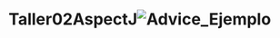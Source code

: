 # Taller02AspectJ![Advice_Ejemplo](https://github.com/RommelZamora/Taller02AspectJ/assets/95447422/69ddbd34-d7bc-4d10-a402-1ce41a4d333d)
